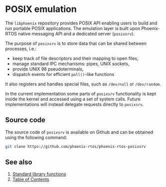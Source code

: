 # POSIX emulation

The `libphoenix` repository provides POSIX API enabling users to build and run portable POSIX applications. The emulation layer is built upon Phoenix-RTOS native messaging API and a dedicated server (`posixsrv`).

The purpose of `posixsrv` is to store data that can be shared between processes, i.e.:
 - keep track of file descriptors and their mapping to open files,
 - manage standard IPC mechanisms: pipes, UNIX sockets,
 - provide UNIX 98 pseudoterminals,
 - dispatch events for efficient `poll()`-like functions

It also registers and handles special files, such as `/dev/null` or `/dev/random`.

In the current implementation some parts of `posixsrv` functionality is kept inside the kernel and accessed using a set of system calls. Future implementations will instead delegate requests directly to `posixsrv`.

## Source code

The source code of `posixsrv` is available on Github and can be obtained using the following command:

```bash
git clone https://github.com/phoenix-rtos/phoenix-rtos-posixsrv
```

## See also

1. [Standard library functions](functions/README.md)
2. [Table of Contents](../README.md)